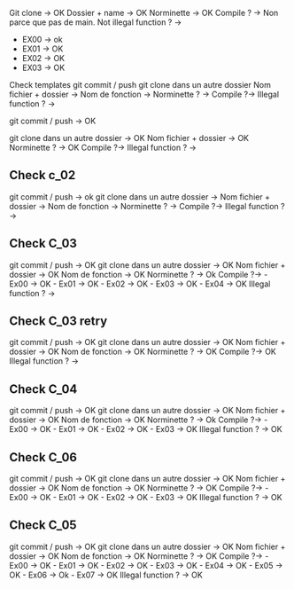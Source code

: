 Git clone -> OK
Dossier + name -> OK
Norminette ->  OK
Compile ? -> Non parce que pas de main.
Not illegal function ? -> 
 - EX00 -> ok
 - EX01 -> OK
 - EX02 -> OK
 - EX03 -> OK

Check templates
git commit / push
git clone dans un autre dossier
Nom fichier + dossier ->
Nom de fonction ->
Norminette ? ->
Compile ?->
Illegal function ? ->

git commit / push -> OK

git clone dans un autre dossier ->  OK
Nom fichier + dossier -> OK
Norminette ? -> OK
Compile ?-> 
Illegal function ? ->

## Check c_02

git commit / push -> ok
git clone dans un autre dossier -> 
Nom fichier + dossier ->
Nom de fonction ->
Norminette ? ->
Compile ?->
Illegal function ? ->

## Check C_03
git commit / push -> OK
git clone dans un autre dossier -> OK
Nom fichier + dossier -> OK
Nom de fonction -> OK
Norminette ? -> Ok
Compile ?-> 
	- Ex00 -> OK
	- Ex01 -> OK
	- Ex02 -> OK
	- Ex03 -> OK
	- Ex04 -> OK
Illegal function ? ->

## Check C_03 retry
git commit / push  -> OK
git clone dans un autre dossier -> OK
Nom fichier + dossier -> OK
Nom de fonction -> OK
Norminette ? -> OK
Compile ?-> OK
Illegal function ? -> 


## Check C_04
git commit / push -> OK
git clone dans un autre dossier  -> OK
Nom fichier + dossier -> OK
Nom de fonction -> OK
Norminette ? -> Ok
Compile ?->
	- Ex00 -> OK
	- Ex01 -> OK
	- Ex02 -> OK
	- Ex03  -> OK
Illegal function ? ->  OK

## Check C_06
git commit / push  ->  OK
git clone dans un autre dossier ->   OK
Nom fichier + dossier -> OK
Nom de fonction ->  OK
Norminette ? ->   OK
Compile ?-> 
	- Ex00 -> OK
	- Ex01 -> OK
	- Ex02 -> OK
	- Ex03 -> OK
Illegal function ? -> OK

## Check C_05
git commit / push ->  OK
git clone dans un autre dossier -> OK
Nom fichier + dossier -> OK
Nom de fonction -> OK
Norminette ? -> OK
Compile ?-> 
	- Ex00 -> OK
	- Ex01 -> OK
	- Ex02 -> OK
	- Ex03 -> OK
	- Ex04 -> OK
	- Ex05 -> OK
	- Ex06 -> Ok
	- Ex07 -> OK
Illegal function ? ->  OK